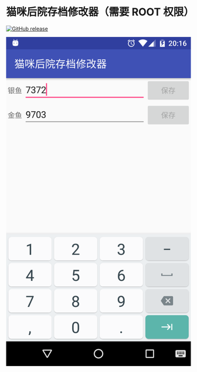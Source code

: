 猫咪后院存档修改器（需要 ROOT 权限）
===

[![GitHub release](https://img.shields.io/github/release/aa65535/NekoatsumeArchiveModifier.svg)](https://github.com/aa65535/NekoatsumeArchiveModifier/releases)


![](./screenshot/device-2018-01-25-201652.png)
